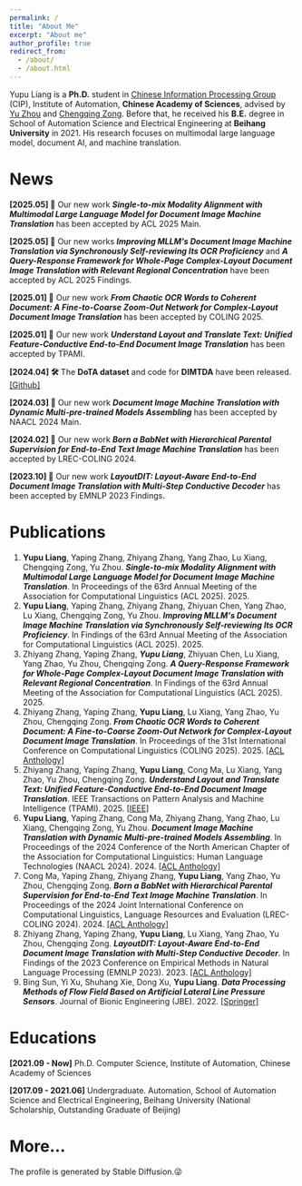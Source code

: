 ```yaml
---
permalink: /
title: "About Me"
excerpt: "About me"
author_profile: true
redirect_from: 
  - /about/
  - /about.html
---
```


Yupu Liang is a **Ph.D.** student in [Chinese Information Processing Group](http://www.nlpr.ia.ac.cn/cip/staff.htm) (CIP), Institute of Automation, **Chinese Academy of Sciences**, advised by [Yu Zhou](https://people.ucas.ac.cn/~zhouyu) and [Chengqing Zong](https://people.ucas.ac.cn/~zongchengqing). Before that, he received his **B.E.** degree in School of Automation Science and Electrical Engineering at **Beihang University** in 2021. His research focuses on multimodal large language model, document AI, and machine translation.

# News
**[2025.05] 📄** Our new work ***Single-to-mix Modality Alignment with Multimodal Large Language Model for Document Image Machine Translation*** has been accepted by ACL 2025 Main.

**[2025.05] 📄** Our new works ***Improving MLLM's Document Image Machine Translation via Synchronously Self-reviewing Its OCR Proficiency*** and ***A Query-Response Framework for Whole-Page Complex-Layout Document Image Translation with Relevant Regional Concentration*** have been accepted by ACL 2025 Findings.

**[2025.01] 📄** Our new work ***From Chaotic OCR Words to Coherent Document: A Fine-to-Coarse Zoom-Out Network for Complex-Layout Document Image Translation*** has been accepted by COLING 2025.

**[2025.01] 📄** Our new work ***Understand Layout and Translate Text: Unified Feature-Conductive End-to-End Document Image Translation*** has been accepted by TPAMI.

**[2024.04] 🛠️** The **DoTA dataset** and code for **DIMTDA**  have been released. [\[Github\]](https://github.com/liangyupu/DIMTDA)

**[2024.03] 📄** Our new work ***Document Image Machine Translation with Dynamic Multi-pre-trained Models Assembling*** has been accepted by NAACL 2024 Main.

**[2024.02] 📄** Our new work ***Born a BabNet with Hierarchical Parental Supervision for End-to-End Text Image Machine Translation*** has been accepted by LREC-COLING 2024.

**[2023.10] 📄** Our new work ***LayoutDIT: Layout-Aware End-to-End Document Image Translation with Multi-Step Conductive Decoder*** has been accepted by EMNLP 2023 Findings.

# Publications
1. **Yupu Liang**, Yaping Zhang, Zhiyang Zhang, Yang Zhao, Lu Xiang, Chengqing Zong, Yu Zhou. ***Single-to-mix Modality Alignment with Multimodal Large Language Model for Document Image Machine Translation***. In Proceedings of the 63rd Annual Meeting of the Association for Computational Linguistics (ACL 2025). 2025.
2. **Yupu Liang**, Yaping Zhang, Zhiyang Zhang, Zhiyuan Chen, Yang Zhao, Lu Xiang, Chengqing Zong, Yu Zhou. ***Improving MLLM's Document Image Machine Translation via Synchronously Self-reviewing Its OCR Proficiency***. In Findings of the 63rd Annual Meeting of the Association for Computational Linguistics (ACL 2025). 2025.
3. Zhiyang Zhang, Yaping Zhang, ***Yupu Liang***, Zhiyuan Chen, Lu Xiang, Yang Zhao, Yu Zhou, Chengqing Zong. ***A Query-Response Framework for Whole-Page Complex-Layout Document Image Translation with Relevant Regional Concentration***. In Findings of the 63rd Annual Meeting of the Association for Computational Linguistics (ACL 2025). 2025.
4. Zhiyang Zhang, Yaping Zhang, **Yupu Liang**, Lu Xiang, Yang Zhao, Yu Zhou, Chengqing Zong. ***From Chaotic OCR Words to Coherent Document: A Fine-to-Coarse Zoom-Out Network for Complex-Layout Document Image Translation***. In Proceedings of the 31st International Conference on Computational Linguistics (COLING 2025). 2025. [\[ACL Anthology\]](https://aclanthology.org/2025.coling-main.723/)
5. Zhiyang Zhang, Yaping Zhang, **Yupu Liang**, Cong Ma, Lu Xiang, Yang Zhao, Yu Zhou, Chengqing Zong. ***Understand Layout and Translate Text: Unified Feature-Conductive End-to-End Document Image Translation***. IEEE Transactions on Pattern Analysis and Machine Intelligence (TPAMI). 2025. [\[IEEE\]](https://ieeexplore.ieee.org/abstract/document/10844563)
6. **Yupu Liang**, Yaping Zhang, Cong Ma, Zhiyang Zhang, Yang Zhao, Lu Xiang, Chengqing Zong, Yu Zhou. ***Document Image Machine Translation with Dynamic Multi-pre-trained Models Assembling***. In Proceedings of the 2024 Conference of the North American Chapter of the Association for Computational Linguistics: Human Language Technologies (NAACL 2024). 2024. [\[ACL Anthology\]](https://aclanthology.org/2024.naacl-long.392)
7. Cong Ma, Yaping Zhang, Zhiyang Zhang, **Yupu Liang**, Yang Zhao, Yu Zhou, Chengqing Zong. ***Born a BabNet with Hierarchical Parental Supervision for End-to-End Text Image Machine Translation***. In Proceedings of the 2024 Joint International Conference on Computational Linguistics, Language Resources and Evaluation (LREC-COLING 2024). 2024. [\[ACL Anthology\]](https://aclanthology.org/2024.lrec-main.222/)
8. Zhiyang Zhang, Yaping Zhang, **Yupu Liang**, Lu Xiang, Yang Zhao, Yu Zhou, Chengqing Zong. ***LayoutDIT: Layout-Aware End-to-End Document Image Translation with Multi-Step Conductive Decoder***. In Findings of the 2023 Conference on Empirical Methods in Natural Language Processing (EMNLP 2023). 2023. [\[ACL Anthology\]](https://aclanthology.org/2023.findings-emnlp.673/)
9. Bing Sun, Yi Xu, Shuhang Xie, Dong Xu, **Yupu Liang**. ***Data Processing Methods of Flow Field Based on Artificial Lateral Line Pressure Sensors***. Journal of Bionic Engineering (JBE). 2022. [\[Springer\]](https://link.springer.com/article/10.1007/s42235-022-00232-x)

# Educations
**[2021.09 - Now]** Ph.D. Computer Science, Institute of Automation, Chinese Academy of Sciences

**[2017.09 - 2021.06]** Undergraduate. Automation, School of Automation Science and Electrical Engineering, Beihang University (National Scholarship, Outstanding Graduate of Beijing)

# More...
The profile is generated by Stable Diffusion.😜
